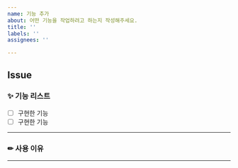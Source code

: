 ```yaml
---
name: 기능 추가
about: 어떤 기능을 작업하려고 하는지 작성해주세요.
title: ''
labels: ''
assignees: ''

---
```


## **Issue**

### ✨ 기능 리스트
- [ ] 구현한 기능
- [ ] 구현한 기능
---

### ✏ 사용 이유

---
